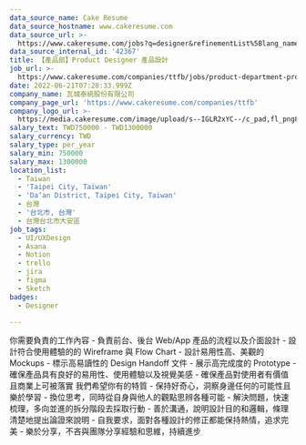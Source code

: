 ```yaml
---
data_source_name: Cake Resume
data_source_hostname: www.cakeresume.com
data_source_url: >-
  https://www.cakeresume.com/jobs?q=designer&refinementList%5Blang_name%5D%5B0%5D=English&refinementList%5Bsalary_type%5D=per_year
data_source_internal_id: '42367'
title: 【產品部】Product Designer 產品設計
job_url: >-
  https://www.cakeresume.com/companies/ttfb/jobs/product-department-product-designer
date: 2022-06-21T07:28:33.999Z
company_name: 瓦城泰統股份有限公司
company_page_url: 'https://www.cakeresume.com/companies/ttfb'
company_logo_url: >-
  https://media.cakeresume.com/image/upload/s--IGLR2xYC--/c_pad,fl_png8,h_200,w_200/v1571989539/nbll8q9ovgi2cwnx9sv7.png
salary_text: TWD750000 - TWD1300000
salary_currency: TWD
salary_type: per_year
salary_min: 750000
salary_max: 1300000
location_list:
  - Taiwan
  - 'Taipei City, Taiwan'
  - 'Da’an District, Taipei City, Taiwan'
  - 台灣
  - '台北市, 台灣'
  - 台灣台北市大安區
job_tags:
  - UI/UXDesign
  - Asana
  - Notion
  - trello
  - jira
  - figma
  - Sketch
badges:
  - Designer

---
```


你需要負責的工作內容 - 負責前台、後台 Web/App 產品的流程以及介面設計 - 設計符合使用體驗的的 Wireframe 與 Flow Chart - 設計易用性高、美觀的 Mockups - 標示高易讀性的 Design Handoff 文件 - 展示高完成度的 Prototype - 確保產品具有良好的易用性、使用體驗以及視覺美感 - 確保產品對使用者有價值且商業上可被落實 我們希望你有的特質 - 保持好奇心，洞察身邊任何的可能性且樂於學習 - 換位思考，同時從自身與他人的觀點思辨各種可能 - 解決問題，快速梳理，多向並進的拆分階段去採取行動 - 善於溝通，說明設計目的和邏輯，條理清楚地提出論證來說明 - 自我要求，面對各種設計的修正都能保持熱情，追求完美 - 樂於分享，不吝與團隊分享經驗和思維，持續進步